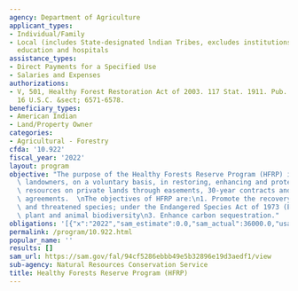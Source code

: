 ```yaml
---
agency: Department of Agriculture
applicant_types:
- Individual/Family
- Local (includes State-designated lndian Tribes, excludes institutions of higher
  education and hospitals
assistance_types:
- Direct Payments for a Specified Use
- Salaries and Expenses
authorizations:
- V, 501, Healthy Forest Restoration Act of 2003. 117 Stat. 1911. Pub. L. 108, 148.
  16 U.S.C. &sect; 6571-6578.
beneficiary_types:
- American Indian
- Land/Property Owner
categories:
- Agricultural - Forestry
cfda: '10.922'
fiscal_year: '2022'
layout: program
objective: "The purpose of the Healthy Forests Reserve Program (HFRP) is to assist\
  \ landowners, on a voluntary basis, in restoring, enhancing and protecting forestland\
  \ resources on private lands through easements, 30-year contracts and 10-year cost-share\
  \ agreements.  \nThe objectives of HFRP are:\n1. Promote the recovery of endangered\
  \ and threatened species; under the Endangered Species Act of 1973 (ESA)\n2. Improve\
  \ plant and animal biodiversity\n3. Enhance carbon sequestration."
obligations: '[{"x":"2022","sam_estimate":0.0,"sam_actual":36000.0,"usa_spending_actual":2059642.35},{"x":"2023","sam_estimate":14524000.0,"sam_actual":0.0,"usa_spending_actual":0.0},{"x":"2024","sam_estimate":20483000.0,"sam_actual":0.0,"usa_spending_actual":0.0}]'
permalink: /program/10.922.html
popular_name: ''
results: []
sam_url: https://sam.gov/fal/94cf5286ebbb49e5b32896e19d3aedf1/view
sub-agency: Natural Resources Conservation Service
title: Healthy Forests Reserve Program (HFRP)
---
```

